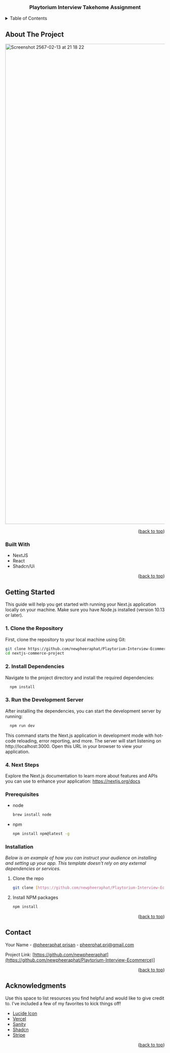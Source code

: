 <a name="readme-top"></a>

<br />
<div align="center">
  <h3 align="center">Playtorium Interview Takehome Assignment</h3>
</div>


<details>
  <summary>Table of Contents</summary>
  <ol>
    <li>
      <a href="#about-the-project">About The Project</a>
      <ul>
        <li><a href="#built-with">Built With</a></li>
      </ul>
    </li>
    <li>
      <a href="#getting-started">Getting Started</a>
      <ul>
        <li><a href="#prerequisites">Prerequisites</a></li>
        <li><a href="#installation">Installation</a></li>
      </ul>
    </li>
    <li><a href="#usage">Usage</a></li>
    <li><a href="#roadmap">Roadmap</a></li>
    <li><a href="#contributing">Contributing</a></li>
    <li><a href="#license">License</a></li>
    <li><a href="#contact">Contact</a></li>
    <li><a href="#acknowledgments">Acknowledgments</a></li>
  </ol>
</details>

## About The Project

<img width="1512" alt="Screenshot 2567-02-13 at 21 18 22" src="https://github.com/newpheeraphat/Playtorium-Interview-Ecommerce/assets/77052746/caad88b3-d758-4529-94af-4c65dff5c61d">


<p align="right">(<a href="#readme-top">back to top</a>)</p>

### Built With

* NextJS
* React
* Shadcn/Ui

<p align="right">(<a href="#readme-top">back to top</a>)</p>

## Getting Started
This guide will help you get started with running your Next.js application locally on your machine. Make sure you have Node.js installed (version 10.13 or later).

### 1. Clone the Repository
First, clone the repository to your local machine using Git:
  ```sh
  git clone https://github.com/newpheeraphat/Playtorium-Interview-Ecommerce.git
  cd nextjs-commerce-project
  ```
### 2. Install Dependencies
Navigate to the project directory and install the required dependencies:
```sh
  npm install 
  ```
### 3. Run the Development Server
After installing the dependencies, you can start the development server by running:
```sh
  npm run dev
  ```
This command starts the Next.js application in development mode with hot-code reloading, error reporting, and more. The server will start listening on http://localhost:3000. Open this URL in your browser to view your application.

### 4. Next Steps
Explore the Next.js documentation to learn more about features and APIs you can use to enhance your application: https://nextjs.org/docs

### Prerequisites


* node
  ```sh
  brew install node
  ```
  
* npm
  ```sh
  npm install npm@latest -g
  ```

### Installation

_Below is an example of how you can instruct your audience on installing and setting up your app. This template doesn't rely on any external dependencies or services._

1. Clone the repo
   ```sh
   git clone [https://github.com/newpheeraphat/Playtorium-Interview-Ecommerce.git](https://github.com/newpheeraphat/Playtorium-Interview-Ecommerce.git)
   ```
3. Install NPM packages
   ```sh
   npm install
   ```

<p align="right">(<a href="#readme-top">back to top</a>)</p>


<!-- CONTACT -->
## Contact

Your Name - [@pheeraphat prisan]([https://twitter.com/your_username](https://www.linkedin.com/in/pheeraphat-prisan-195a09229/)) - pheerphat.pri@gmail.com

Project Link: [https://github.com/newpheeraphat](https://github.com/newpheeraphat/Playtorium-Interview-Ecommerce)]

<p align="right">(<a href="#readme-top">back to top</a>)</p>

## Acknowledgments

Use this space to list resources you find helpful and would like to give credit to. I've included a few of my favorites to kick things off!

* [Lucide Icon](https://lucide.dev/)
* [Vercel](https://vercel.com/)
* [Sanity](https://www.sanity.io/)
* [Shadcn](https://ui.shadcn.com/)
* [Stripe](https://stripe.com/en-th)

<p align="right">(<a href="#readme-top">back to top</a>)</p>





